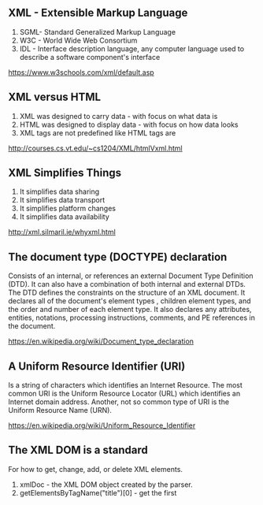 ## XML - Extensible Markup Language
1)  SGML- Standard Generalized Markup Language
2)  W3C - World Wide Web Consortium 
3)  IDL - Interface description language, any computer language used to describe a software component's interface


https://www.w3schools.com/xml/default.asp

## XML versus HTML
1)	XML was designed to carry data - with focus on what data is
2)	HTML was designed to display data - with focus on how data looks
3)  XML tags are not predefined like HTML tags are

http://courses.cs.vt.edu/~cs1204/XML/htmlVxml.html

## XML Simplifies Things
1)	It simplifies data sharing
2)	It simplifies data transport
3)  It simplifies platform changes
4)	It simplifies data availability

http://xml.silmaril.ie/whyxml.html

## The document type (DOCTYPE) declaration
Consists of an internal, or references an external Document Type Definition (DTD). It can also have a combination of both internal and external DTDs. The DTD defines the constraints on the structure of an XML document. It declares all of the document's element types , children element types, and the order and number of each element type. It also declares any attributes, entities, notations, processing instructions, comments, and PE references in the document.

https://en.wikipedia.org/wiki/Document_type_declaration

## A Uniform Resource Identifier (URI) 
Is a string of characters which identifies an Internet Resource.
The most common URI is the Uniform Resource Locator (URL) which identifies an Internet domain address. Another, not so common type of URI is the Uniform Resource Name (URN).

https://en.wikipedia.org/wiki/Uniform_Resource_Identifier

## The XML DOM is a standard 
For how to get, change, add, or delete XML elements.
1)  xmlDoc - the XML DOM object created by the parser.
2)  getElementsByTagName("title")[0] - get the first <title> element
3)  childNodes[0] - the first child of the <title> element (the text node)
4)  nodeValue - the value of the node (the text itself)
  
https://www.w3schools.com/xml/dom_intro.asp

## UTF-8 is the default character encoding for XML documents. 
A character in UTF8 can be from 1 to 4 bytes long. UTF-8 can represent any character in the Unicode standard. UTF-8 is backwards compatible with ASCII. UTF-8 is the preferred encoding for e-mail and web pages

https://en.wikipedia.org/wiki/UTF-8

## Shift JIS (Shift Japanese Industrial Standards) 
Is a character encoding for the Japanese language

https://en.wikipedia.org/wiki/Shift_JIS

## Tools for parsing
1)  Through parsers using the API Java API for XML Processing (JAXP), two parsers are provided with the above API : Simple API for XML (SAX) & Document Object Model (DOM).
2)  Through the new API Java Architecture for XML Binding (JAXB): Using JDOM an open-source API & Using Apache Xerces 

